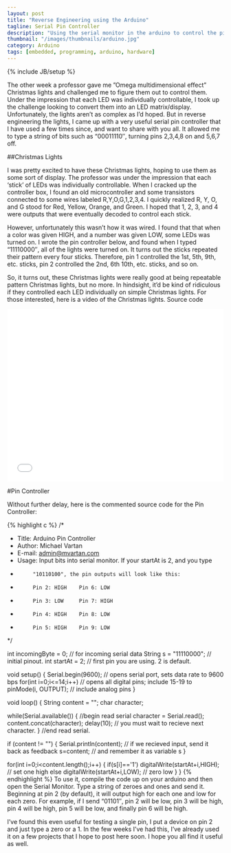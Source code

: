 ```yaml
---
layout: post
title: "Reverse Engineering using the Arduino"
tagline: Serial Pin Controller
description: "Using the serial monitor in the arduino to control the pins"
thumbnail: "/images/thumbnails/arduino.jpg"
category: Arduino
tags: [embedded, programming, arduino, hardware]
---
```

{% include JB/setup %}

The other week a professor gave me ”Omega multidimensional effect” Christmas lights and challenged me to figure them out to control them. Under the impression that each LED was individually controllable, I took up the challenge looking to convert them into an LED matrix/display. Unfortunately, the lights aren’t as complex as I’d hoped. But in reverse engineering the lights, I came up with a very useful serial pin controller that I have used a few times since, and want to share with you all. It allowed me to type a string of bits such as “00011110″, turning pins 2,3,4,8 on and 5,6,7 off.


##Christmas Lights

I was pretty excited to have these Christmas lights, hoping to use them as some sort of display. The professor was under the impression that each ‘stick’ of LEDs was individually controllable. When I cracked up the controller box, I found an old microcontroller and some transistors connected to some wires labeled R,Y,O,G,1,2,3,4. I quickly realized R, Y, O, and G stood for Red, Yellow, Orange, and Green. I hoped that 1, 2, 3, and 4 were outputs that were eventually decoded to control each stick.

However, unfortunately this wasn’t how it was wired. I found that that when a color was given HIGH, and a number was given LOW, some LEDs was turned on. I wrote the pin controller below, and found when I typed “11110000″, all of the lights were turned on. It turns out the sticks repeated their pattern every four sticks. Therefore, pin 1 controlled the 1st, 5th, 9th, etc. sticks, pin 2 controlled the 2nd, 6th 10th, etc. sticks, and so on.

So, it turns out, these Christmas lights were really good at being repeatable pattern Christmas lights, but no more. In hindsight, it’d be kind of ridiculous if they controlled each LED individually on simple Christmas lights. For those interested, here is a video of the Christmas lights. Source code

<iframe width="100%" height="400" src="//www.youtube.com/embed/cc0XsAym3Wc" frameborder="0" allowfullscreen></iframe>


#Pin Controller

Without further delay, here is the commented source code for the Pin Controller:

{% highlight c %}
/* 
 * Title:   Arduino Pin Controller
 * Author:  Michael Vartan
 * E-mail:  admin@mvartan.com
 * Usage:   Input bits into serial monitor. If your startAt is 2, and you type
 *          "10110100", the pin outputs will look like this:
 *          Pin 2: HIGH    Pin 6: LOW
 *          Pin 3: LOW     Pin 7: HIGH
 *          Pin 4: HIGH    Pin 8: LOW
 *          Pin 5: HIGH    Pin 9: LOW
 */
 
int incomingByte = 0;   // for incoming serial data
String s = "11110000";  // initial pinout. 
int startAt = 2;        // first pin you are using. 2 is default.
 
void setup() {
        Serial.begin(9600);     // opens serial port, sets data rate to 9600 bps
        for(int i=0;i<=14;i++)  // opens all digital pins; include 15-19 to
           pinMode(i, OUTPUT);  // include analog pins
}
 
void loop() {
  String content = "";
  char character;
 
  while(Serial.available()) {   //begin read serial
      character = Serial.read();
      content.concat(character);
      delay(10);                // you must wait to recieve next character.
  } //end read serial.
 
  if (content != "") { 
    Serial.println(content); // if we recieved input, send it back as feedback
    s=content;               // and remember it as variable s
  }
 
  for(int i=0;i<content.length();i++) {
    if(s[i]=='1')
      digitalWrite(startAt+i,HIGH); // set one high
        else
      digitalWrite(startAt+i,LOW);  // zero low
  }
}
{% endhighlight %}
To use it, compile the code up on your arduino and then open the Serial Monitor. Type a string of zeroes and ones and send it. Beginning at pin 2 (by default), it will output high for each one and low for each zero. For example, if I send “01101″, pin 2 will be low, pin 3 will be high, pin 4 will be high, pin 5 will be low, and finally pin 6 will be high.

I’ve found this even useful for testing a single pin, I put a device on pin 2 and just type a zero or a 1. In the few weeks I’ve had this, I’ve already used it on a few projects that I hope to post here soon. I hope you all find it useful as well.
